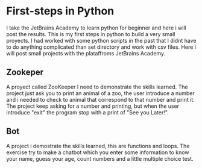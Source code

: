# First-steps in Python
I take the JetBrains Academy to learn python for beginner and here i will post the results. This is my first steps in python to build a very small proyects. I had worked with some python scripts in the past that I didnt have to do anything complicated than set directory and work with csv files. Here i will post small projects with the plataffroms JetBrains Academy.

## Zookeper
A proyect called ZooKeeper I need to demonstrate the skills learned. 
The project just ask you to print an animal of a zoo, the user introduce a number and i needed to check to animal that correspond to that number and print it.
The project keep asking for a number and printing, but when the user introduce "exit" the program stop with a print of "See you Later!".  


## Bot
A project i demostrate the skills learned, this are functions and loops.
The exercise try to make a chatbot which you enter some information to know your name, guess your age, count numbers and a little multiple choice test.
